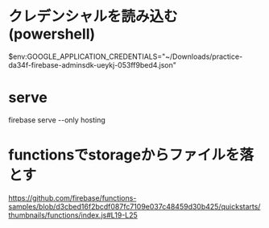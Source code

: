
# クレデンシャルを読み込む(powershell)
$env:GOOGLE_APPLICATION_CREDENTIALS="~/Downloads/practice-da34f-firebase-adminsdk-ueykj-053ff9bed4.json"

# serve
firebase serve --only hosting

# functionsでstorageからファイルを落とす
https://github.com/firebase/functions-samples/blob/d3cbed16f2bcdf087fc7109e037c48459d30b425/quickstarts/thumbnails/functions/index.js#L19-L25